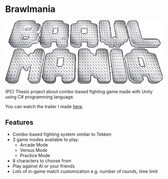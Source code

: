 # Brawlmania
![Brawlmania Logo](https://github.com/GroveJr/Brawlmania/blob/master/Sprites/Logo.png)

(PC) Thesis project about combo-based fighting game made with Unity using C# programming language.

You can watch the trailer I made [here](https://drive.google.com/open?id=1oRtlUEsRgBSEXrX-7CA2NgrvoIsQFVll).

## Features
* Combo-based fighting system similar to Tekken
* 3 game modes available to play:
  * Arcade Mode
  * Versus Mode
  * Practice Mode
* 8 characters to choose from
* Play against AI or your friends
* Lots of in-game match customization e.g. number of rounds, time limit
